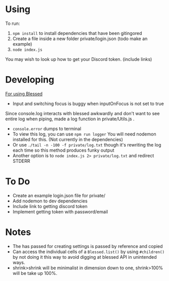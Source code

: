 # Using

To run:

1. `npm install` to install dependencies that have been gitingored 
1. Create a file inside a new folder private/login.json (todo make an example)
1. `node index.js`

You may wish to look up how to get your Discord token. (include links)

# Developing

[For using Blessed](https://gist.github.com/hawkins/5c05d077a5d15d95404c3bb56b2a81d7)
* Input and switching focus is buggy when inputOnFocus is not set to true

Since console.log interacts with blessed awkwardly and don't want to see entire log when piping, made a log function in private/Utils.js .
* `console.error` dumps to terminal
* To view this log, you can use `npm run logger` You will need nodemon installed for this. (Not currently in the dependencies)
* Or use `./tail -n -100 -f private/log.txt` though it's rewriting the log each time so this method produces funky output
* Another option is to `node index.js 2> private/log.txt` and redirect STDERR

# To Do

* Create an example login.json file for private/
* Add nodemon to dev dependencies
* Include link to getting discord token
* Implement getting token with password/email

# Notes

* The has passed for creating settings is passed by reference and copied
* Can access the individual cells of a `Blessed.list()` by using `#children()` by not doing it this way to avoid digging at blessed API in unintended ways.
* shrink>shrink will be minimalist in dimension down to one, shrink>100% will be take up 100%.